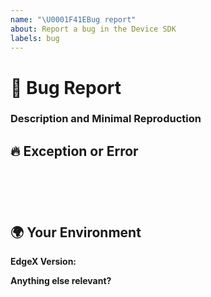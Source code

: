 ```yaml
---
name: "\U0001F41EBug report"
about: Report a bug in the Device SDK
labels: bug
---
```

<!--🔅🔅🔅🔅🔅🔅🔅🔅🔅🔅🔅🔅🔅🔅🔅🔅🔅🔅🔅🔅🔅🔅🔅🔅🔅🔅🔅🔅🔅🔅🔅

Hello there! 😄

To expedite issue processing please search open and closed issues before submitting a new one.
Existing issues often contain information about workarounds, resolution, or progress updates.

🔅🔅🔅🔅🔅🔅🔅🔅🔅🔅🔅🔅🔅🔅🔅🔅🔅🔅🔅🔅🔅🔅🔅🔅🔅🔅🔅🔅🔅🔅🔅🔅🔅-->


# 🐞 Bug Report

### Description and Minimal Reproduction


## 🔥 Exception or Error
<pre><code>
<!-- If the issue is accompanied by an exception or an error, please share it below: -->
<!-- ✍️-->

</code></pre>


## 🌍  Your Environment
**EdgeX Version:**


**Anything else relevant?**

